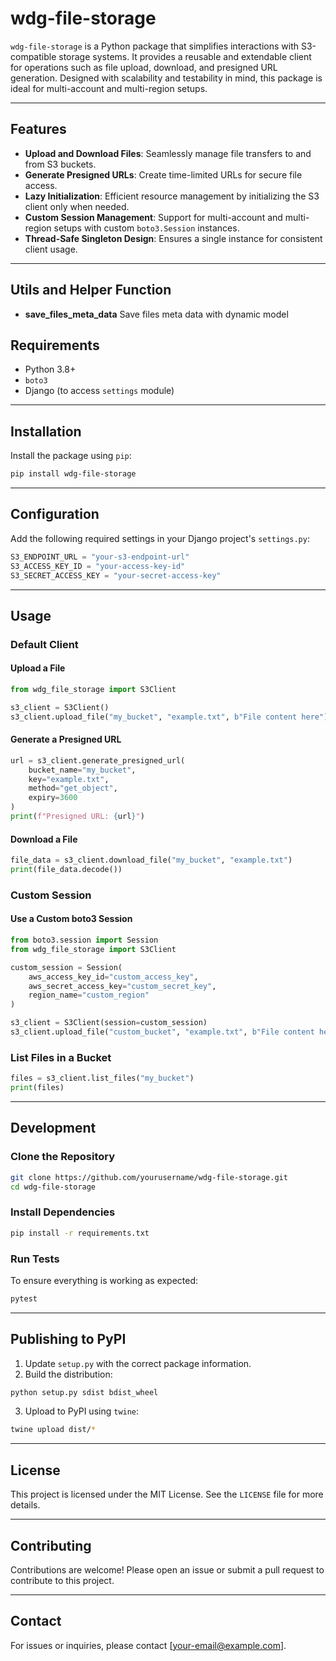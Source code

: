 # wdg-file-storage

`wdg-file-storage` is a Python package that simplifies interactions with S3-compatible storage systems. It provides a reusable and extendable client for operations such as file upload, download, and presigned URL generation. Designed with scalability and testability in mind, this package is ideal for multi-account and multi-region setups.

---

## Features

- **Upload and Download Files**: Seamlessly manage file transfers to and from S3 buckets.
- **Generate Presigned URLs**: Create time-limited URLs for secure file access.
- **Lazy Initialization**: Efficient resource management by initializing the S3 client only when needed.
- **Custom Session Management**: Support for multi-account and multi-region setups with custom `boto3.Session` instances.
- **Thread-Safe Singleton Design**: Ensures a single instance for consistent client usage.

---

## Utils and Helper Function

- **save_files_meta_data** Save files meta data with dynamic model

## Requirements

- Python 3.8+
- `boto3`
- Django (to access `settings` module)

---

## Installation

Install the package using `pip`:

```bash
pip install wdg-file-storage
```

---

## Configuration

Add the following required settings in your Django project's `settings.py`:

```python
S3_ENDPOINT_URL = "your-s3-endpoint-url"
S3_ACCESS_KEY_ID = "your-access-key-id"
S3_SECRET_ACCESS_KEY = "your-secret-access-key"
```

---

## Usage

### Default Client

#### Upload a File
```python
from wdg_file_storage import S3Client

s3_client = S3Client()
s3_client.upload_file("my_bucket", "example.txt", b"File content here")
```

#### Generate a Presigned URL
```python
url = s3_client.generate_presigned_url(
    bucket_name="my_bucket",
    key="example.txt",
    method="get_object",
    expiry=3600
)
print(f"Presigned URL: {url}")
```

#### Download a File
```python
file_data = s3_client.download_file("my_bucket", "example.txt")
print(file_data.decode())
```

### Custom Session

#### Use a Custom boto3 Session
```python
from boto3.session import Session
from wdg_file_storage import S3Client

custom_session = Session(
    aws_access_key_id="custom_access_key",
    aws_secret_access_key="custom_secret_key",
    region_name="custom_region"
)

s3_client = S3Client(session=custom_session)
s3_client.upload_file("custom_bucket", "example.txt", b"File content here")
```

### List Files in a Bucket
```python
files = s3_client.list_files("my_bucket")
print(files)
```

---

## Development

### Clone the Repository

```bash
git clone https://github.com/yourusername/wdg-file-storage.git
cd wdg-file-storage
```

### Install Dependencies

```bash
pip install -r requirements.txt
```

### Run Tests

To ensure everything is working as expected:

```bash
pytest
```

---

## Publishing to PyPI

1. Update `setup.py` with the correct package information.
2. Build the distribution:

```bash
python setup.py sdist bdist_wheel
```

3. Upload to PyPI using `twine`:

```bash
twine upload dist/*
```

---

## License

This project is licensed under the MIT License. See the `LICENSE` file for more details.

---

## Contributing

Contributions are welcome! Please open an issue or submit a pull request to contribute to this project.

---

## Contact

For issues or inquiries, please contact [your-email@example.com].

